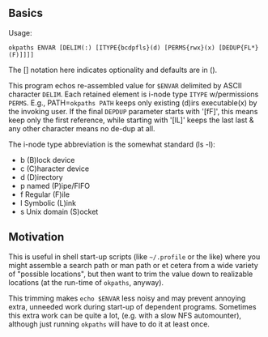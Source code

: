 Basics
------
Usage:
```
okpaths ENVAR [DELIM(:) [ITYPE{bcdpfls}(d) [PERMS{rwx}(x) [DEDUP{FL*}(F)]]]]
```
The [] notation here indicates optionality and defaults are in ().

This program echos re-assembled value for `$ENVAR` delimited by ASCII character
`DELIM`.  Each retained element is i-node type `ITYPE` w/permissions `PERMS`.
E.g., PATH=`okpaths PATH` keeps only existing (d)irs executable(x) by the
invoking user.  If the final `DEPDUP` parameter starts with '[fF]', this means
keep only the first reference, while starting with '[lL]' keeps the last last &
any other character means no de-dup at all.

The i-node type abbreviation is the somewhat standard (ls -l):
  * b   (B)lock device
  * c   (C)haracter device
  * d   (D)irectory
  * p   named (P)ipe/FIFO
  * f   Regular (F)ile
  * l   Symbolic (L)ink
  * s   Unix domain (S)ocket

Motivation
----------
This is useful in shell start-up scripts (like `~/.profile` or the like) where
you might assemble a search path or man path or et cetera from a wide variety
of "possible locations", but then want to trim the value down to realizable
locations (at the run-time of `okpaths`, anyway).

This trimming makes `echo $ENVAR` less noisy and may prevent annoying extra,
unneeded work during start-up of dependent programs.  Sometimes this extra work
can be quite a lot, (e.g. with a slow NFS automounter), although just running
`okpaths` will have to do it at least once.
